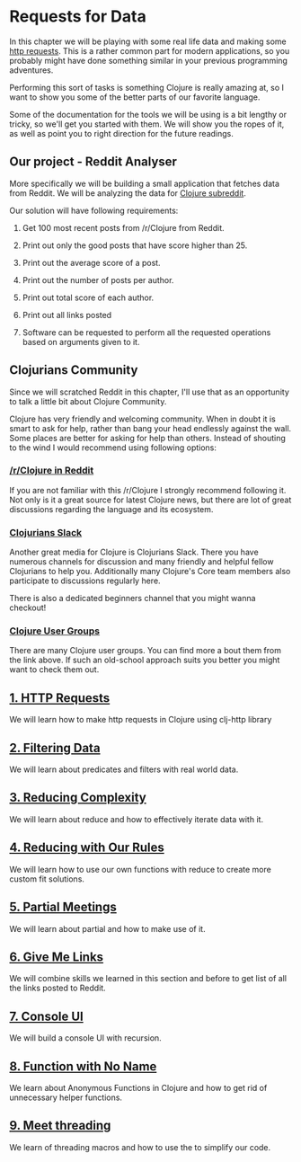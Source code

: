 # Requests for Data

In this chapter we will be playing with some real life data and making some [http requests](https://www.tutorialspoint.com/http/http_requests.htm).
This is a rather common part for modern applications,
so you probably might have done something similar in your previous programming adventures.

Performing this sort of tasks is something Clojure is really amazing at,
so I want to show you some of the better parts of our favorite language.

Some of the documentation for the tools we will be using is a bit lengthy or tricky,
so we'll get you started with them.
We will show you the ropes of it,
as well as point you to right direction for the future readings.

## Our project - Reddit Analyser

More specifically we will be building a small application that fetches data from Reddit.
We will be analyzing the data for [Clojure subreddit](https://www.reddit.com/r/Clojure/).

Our solution will have following requirements:

1. Get 100 most recent posts from /r/Clojure from Reddit.

2. Print out only the good posts that have score higher than 25.

3. Print out the average score of a post.

4. Print out the number of posts per author.

5. Print out total score of each author.

6. Print out all links posted

7. Software can be requested to perform all the requested operations based on arguments given to it.

## Clojurians Community

Since we will scratched Reddit in this chapter,
I'll use that as an opportunity to talk a little bit about Clojure Community.

Clojure has very friendly and welcoming community.
When in doubt it is smart to ask for help,
rather than bang your head endlessly against the wall.
Some places are better for asking for help than others.
Instead of shouting to the wind I would recommend using following options:

### [/r/Clojure in Reddit](https://www.reddit.com/r/Clojure/)

If you are not familiar with this /r/Clojure I strongly recommend following it.
Not only is it a great source for latest Clojure news,
but there are lot of great discussions regarding the language and its ecosystem.

### [Clojurians Slack](http://clojurians.net/)

Another great media for Clojure is Clojurians Slack.
There you have numerous channels for discussion and many friendly and helpful fellow Clojurians to help you.
Additionally many Clojure's Core team members also participate to discussions regularly here.

There is also a dedicated beginners channel that you might wanna checkout!

### [Clojure User Groups](https://clojure.org/community/user_groups)

There are many Clojure user groups.
You can find more a bout them from the link above.
If such an old-school approach suits you better you might want to check them out.

## [1. HTTP Requests](1-http-requests.md)

We will learn how to make http requests in Clojure using clj-http library

## [2. Filtering Data](2-filtering-data.md)

We will learn about predicates and filters with real world data.

## [3. Reducing Complexity](3-reducing-complexity.md)

We will learn about reduce and how to effectively iterate data with it.

## [4. Reducing with Our Rules](4-reducing-with-our-rules.md)

We will learn how to use our own functions with reduce to create more custom fit solutions.

## [5. Partial Meetings](5-partial-meetings.md)

We will learn about partial and how to make use of it.

## [6. Give Me Links](6-give-me-links.md)

We will combine skills we learned in this section and before to get list of all the links posted to Reddit.

## [7. Console UI](7-console-ui.md)

We will build a console UI with recursion.

## [8. Function with No Name](8-function-with-no-name.md)

We learn about Anonymous Functions in Clojure and how to get rid of unnecessary helper functions.

## [9. Meet threading](9-meet-threading-macros.md)

We learn of threading macros and how to use the to simplify our code.
